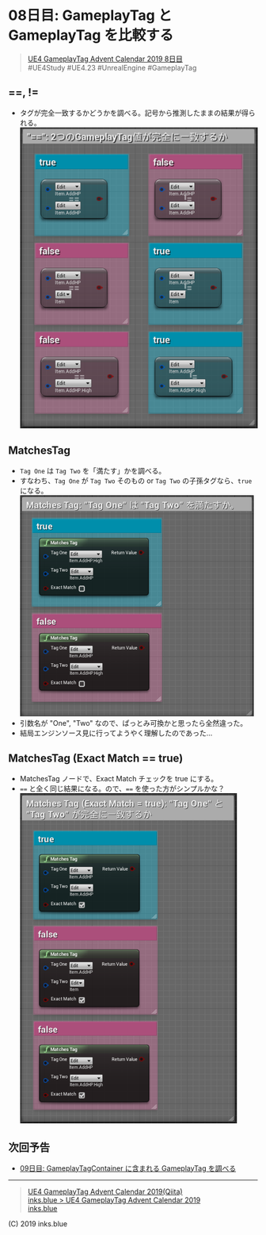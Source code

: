 # 08日目: GameplayTag と GameplayTag を比較する

> [UE4 GameplayTag Advent Calendar 2019 8日目](https://qiita.com/advent-calendar/2019/ue4-gameplaytag)  
>#UE4Study #UE4.23 #UnrealEngine #GameplayTag

## ==, !=

* タグが完全一致するかどうかを調べる。記号から推測したままの結果が得られる。  
![EqualOperator](./Images/Day08_EqualOperator.png)

## MatchesTag

* `Tag One` は `Tag Two` を「満たす」かを調べる。  
* すなわち、`Tag One` が `Tag Two` そのもの or `Tag Two` の子孫タグなら、`true` になる。
![MatchesTag](./Images/Day08_MatchesTag.png)
* 引数名が "One", "Two" なので、ぱっとみ可換かと思ったら全然違った。
* 結局エンジンソース見に行ってようやく理解したのであった…

## MatchesTag (Exact Match == true)

* MatchesTag ノードで、Exact Match チェックを true にする。
* `==` と全く同じ結果になる。ので、`==` を使った方がシンプルかな？  
![ExactMatchesTag](./Images/Day08_ExactMatchesTag.png)

## 次回予告

* [09日目: GameplayTagContainer に含まれる GameplayTag を調べる](Day09-GameplayTagContainerHasTag.md)

---

> [UE4 GameplayTag Advent Calendar 2019(Qiita)](https://qiita.com/advent-calendar/2019/ue4-gameplaytag)  
> [inks.blue > UE4 GameplayTag Advent Calendar 2019](./Index.md)  
> [inks.blue](../../)

(C) 2019 inks.blue
